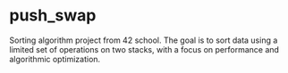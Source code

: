 # push_swap
Sorting algorithm project from 42 school. The goal is to sort data using a limited set of operations on two stacks, with a focus on performance and algorithmic optimization.

